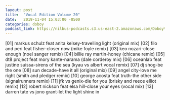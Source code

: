 ```yaml
---
layout: post
title:  "Vocal Edition Volume 20"
date:   2019-11-04 15:03:00 -0500
categories: doboy
podcast_link: https://nilbus-podcasts.s3.us-east-2.amazonaws.com/Doboy%20mix/Vocal%20Edition%20Volume%2020.mp3
---
```

[01] markus schulz feat anita kelsey-travelling light (original mix)
[02] filo and peri feat fisher-closer now (mike foyle remix)
[03] keo nozari-close enough (noel sanger remix)
[04] billie ray martin-honey (chicane remix)
[05] dt8 project feat mory kante-narama (dale corderoy mix)
[06] oceanlab feat justine suissa-sirens of the sea (kyau vs albert vocal remix)
[07] dj shog-be the one
[08] sun decade-have it all (original mix)
[09] angel city-love me right (smith and pledger remix)
[10] george acosta feat truth-the other side (signalrunners remix)
[11] jfk vs genix-die for you (brisky and reece elliot remix)
[12] robert nickson feat elsa hill-close your eyes (vocal mix)
[13] darren tate vs jono grant-let the light shine in
